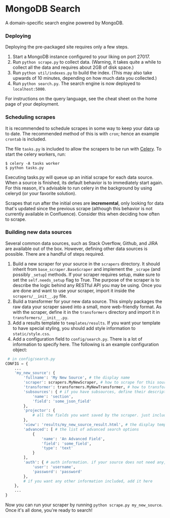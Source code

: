 MongoDB Search
==============
A domain-specific search engine powered by MongoDB.

### Deploying
Deploying the pre-packaged site requires only a few steps.

1. Start a MongoDB instance configured to your liking on port 27017.
2. Run ```python scrape.py``` to collect data. (Warning, it takes quite a while to collect all the data and requires about 2GB of disk space.)
3. Run ```python util/indexes.py``` to build the index. (This may also take upwards of 10 minutes, depending on how much data you collected.)
4. Run ```python search.py```. The search engine is now deployed to ```localhost:5000```.

For instructions on the query language, see the cheat sheet on the home page of your deployment.

### Scheduling scrapes
It is recommended to schedule scrapes in some way to keep your data up to date. The recommended method of this is with ```cron```; hence an example ```crontab``` is included.

The file ```tasks.py``` is included to allow the scrapers to be run with [Celery](http://celeryproject.org). To start the celery workers, run:
```
$ celery -A tasks worker
$ python tasks.py
```
Executing tasks.py will queue up an initial scrape for each data source. When a source is finished, its default behavior is to immediately start again. For this reason, it's advisable to run celery in the background by using celeryd (or your favorite solution).

Scrapes that run after the initial ones are __incrememtal__, only looking for data that's updated since the previous scrape (although this behavior is not currently available in Confluence). Consider this when deciding how often to scrape.

### Building new data sources
Several common data sources, such as Stack Overflow, Github, and JIRA are available out of the box. However, defining other data sources is possible. There are a handful of steps required.

1. Build a new scraper for your source in the ```scrapers``` directory. It should inherit from ```base_scraper.BaseScraper``` and implement the ```_scrape``` (and possibly ```_setup```) methods. If your scraper requires setup, make sure to set the ```self.needs_setup``` flag to True. The purpose of the scraper is to describe the logic behind any RESTful API you may be using. Once you are done and want to use your scraper, import it inside the ```scrapers/__init__.py``` file.
2. Build a transformer for your new data source. This simply packages the raw data your scraper saved into a small, more web-friendly format. As with the scraper, define it in the ```transformers``` directory and import it in ```transformers/__init__.py```. 
3. Add a results template to ```templates/results```. If you want your template to have special styling, you should add style information to ```static/style.css```.
4. Add a configuration field to ```config/search.py```. There is a lot of information to specify here. The following is an example configuration object:
```python
 # in config/search.py
CONFIG = {
    ...
    'my_new_source': {
        'fullname': 'My New Source', # the display name
        'scraper': scrapers.MyNewScraper, # how to scrape for this source
        'transformer': transformers.MyNewTransformer, # how to transform
        'subsources': { # if you have subsources, define their description here. otherwise, this field is None
            'name': 'section',
            'field': 'some_json_field'
        },
        'projector': {
            # all the fields you want saved by the scraper. just include the field name with a value of 1.
        },
        'view': 'results/my_new_source_result.html', # the display template
        'advanced': [ # the list of advanced search options
            {
                'name': 'An Advanced Field',
                'field': 'some_field',
                'type': 'text'
            }
        ],
        'auth': { # auth information. if your source does not need any, leave it out.
            'user': 'username',
            'password': 'password'
        },
        # if you want any other information included, add it here
    },
    ...
}
```
Now you can run your scraper by running ```python scrape.py my_new_source```. Once it's all done, you're ready to search!
